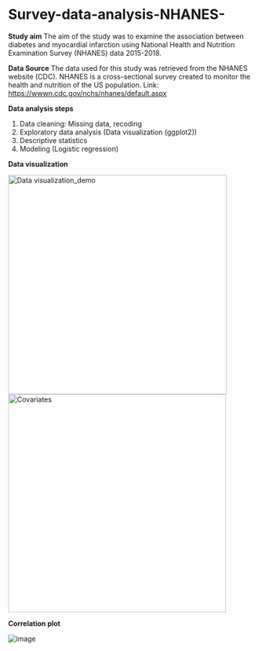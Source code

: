 # Survey-data-analysis-NHANES-


**Study aim**
The aim of the study was to examine the association between diabetes and myocardial infarction using National Health and Nutrition Examination Survey (NHANES) data 2015-2018.

**Data Source**
The data used for this study was retrieved from the NHANES website (CDC). NHANES is a cross-sectional survey created to monitor the health and nutrition of the US population. 
Link: https://wwwn.cdc.gov/nchs/nhanes/default.aspx

**Data analysis steps**
1. Data cleaning: Missing data, recoding
2. Exploratory data analysis (Data visualization (ggplot2))
3. Descriptive statistics
5. Modeling (Logistic regression)




**Data visualization**


<img width="446" alt="Data visualization_demo" src="https://user-images.githubusercontent.com/65930304/224233825-256edd80-57ed-40ed-b914-205c418813cc.png">

<img width="444" alt="Covariates" src="https://user-images.githubusercontent.com/65930304/224234191-7bbc7a6c-4514-4724-96e8-80699a8a2a87.png">




**Correlation plot**


![image](https://user-images.githubusercontent.com/65930304/224234969-255cc5f2-017e-4260-adfa-0c00e6051e65.png)

